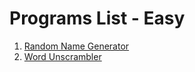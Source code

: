 # Programs List - Easy
1. [Random Name Generator](https://replit.com/@waqasp/Random-Name-Generator#main.py)
2. [Word Unscrambler](https://replit.com/@waqasp/Word-Unscrambler)
